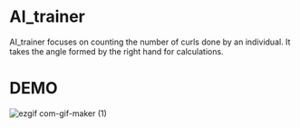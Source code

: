# AI_trainer
AI_trainer focuses on counting the number of curls done by an individual. It takes the angle formed by the right hand for calculations. 


# DEMO

![ezgif com-gif-maker (1)](https://user-images.githubusercontent.com/93571457/191872646-829c3dae-6b2d-4010-8fb0-821b9ddaf55e.gif)
